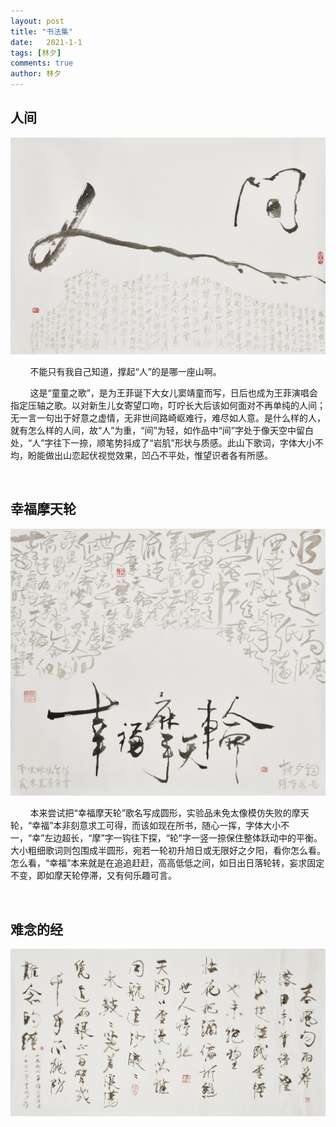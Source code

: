 ```yaml
---
layout: post
title: "书法集"
date:   2021-1-1
tags: [林夕]
comments: true
author: 林夕
---
```


## 人间

![Image](/images/人间.jpg)

&nbsp;&nbsp;&nbsp;&nbsp;&nbsp;&nbsp;&nbsp;&nbsp;不能只有我自己知道，撑起“人”的是哪一座山啊。

&nbsp;&nbsp;&nbsp;&nbsp;&nbsp;&nbsp;&nbsp;&nbsp;这是“童童之歌”，是为王菲诞下大女儿窦靖童而写，日后也成为王菲演唱会指定压轴之歌。以对新生儿女寄望口吻，叮咛长大后该如何面对不再单纯的人间；无一言一句出于好意之虚情，无非世间路崎岖难行，难尽如人意。是什么样的人，就有怎么样的人间，故“人”为重，“间”为轻，如作品中“间”字处于像天空中留白处，“人”字往下一捺，顺笔势抖成了“岩肌”形状与质感。此山下歌词，字体大小不均，盼能做出山恋起伏视觉效果，凹凸不平处，惟望识者各有所感。

&nbsp;

## 幸福摩天轮

![Image](/images/幸福摩天轮.jpg)

&nbsp;&nbsp;&nbsp;&nbsp;&nbsp;&nbsp;&nbsp;&nbsp;本来尝试把“幸福摩天轮”歌名写成圆形，实验品未免太像模仿失败的摩天轮，“幸福”本非刻意求工可得，而该如现在所书，随心一挥，字体大小不一，“幸”左边超长，“摩”字一钩往下探，“轮”字一竖一捺保住整体跃动中的平衡。大小粗细歌词则包围成半圆形，宛若一轮初升旭日或无限好之夕阳，看你怎么看。怎么看，“幸福”本来就是在追追赶赶，高高低低之间，如日出日落轮转，妄求固定不变，即如摩天轮停滞，又有何乐趣可言。

&nbsp;

## 难念的经

![Image](/images/难念的经.jpg)

&nbsp;&nbsp;&nbsp;&nbsp;&nbsp;&nbsp;&nbsp;&nbsp;

&nbsp;

&nbsp;&nbsp;&nbsp;&nbsp;&nbsp;&nbsp;&nbsp;&nbsp;



&nbsp;&nbsp;&nbsp;&nbsp;&nbsp;&nbsp;&nbsp;&nbsp;




